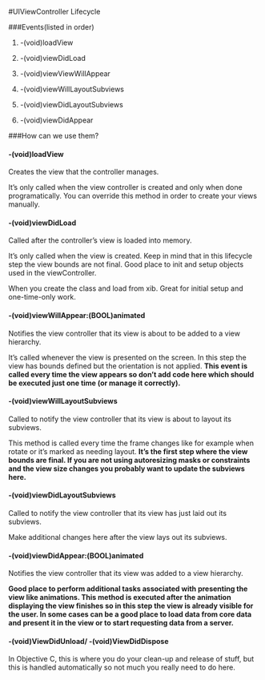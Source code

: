 #UIViewController Lifecycle

###Events(listed in order)

1. -(void)loadView

2. -(void)viewDidLoad

3. -(void)viewViewWillAppear

4. -(void)viewWillLayoutSubviews

5. -(void)viewDidLayoutSubviews

6. -(void)viewDidAppear

###How can we use them?

#### -(void)loadView

Creates the view that the controller manages.

It’s only called when the view controller is created and only when done programatically. You can override this method in order to create your views manually.

#### -(void)viewDidLoad

Called after the controller’s view is loaded into memory.

It’s only called when the view is created. Keep in mind that in this lifecycle step the view bounds are not final. Good place to init and setup objects used in the viewController.

When you create the class and load from xib. Great for initial setup and one-time-only work.

#### -(void)viewWillAppear:(BOOL)animated

Notifies the view controller that its view is about to be added to a view hierarchy.

It’s called whenever the view is presented on the screen. In this step the view has bounds defined but the orientation is not applied. __This event is called every time the view appears so don’t add code here which should be executed just one time (or manage it correctly).__

#### -(void)viewWillLayoutSubviews

Called to notify the view controller that its view is about to layout its subviews.

This method is called every time the frame changes like for example when rotate or it’s marked as needing layout. __It’s the first step where the view bounds are final. If you are not using autoresizing masks or constraints and the view size changes you probably want to update the subviews here.__

#### -(void)viewDidLayoutSubviews

Called to notify the view controller that its view has just laid out its subviews.

Make additional changes here after the view lays out its subviews.


#### -(void)viewDidAppear:(BOOL)animated

Notifies the view controller that its view was added to a view hierarchy.

__Good place to perform additional tasks associated with presenting the view like animations. This method is executed after the animation displaying the view finishes so in this step the view is already visible for the user. In some cases can be a good place to load data from core data and present it in the view or to start requesting data from a server.__

#### -(void)ViewDidUnload/ -(void)ViewDidDispose

In Objective C, this is where you do your clean-up and release of stuff, but this is handled automatically so not much you really need to do here.


